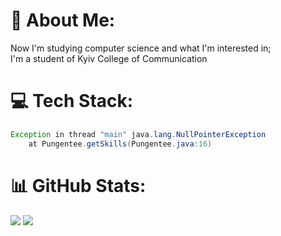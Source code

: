 # 💫 About Me:
Now I'm studying computer science and what I'm interested in; <br>I'm a student of Kyiv College of Communication


# 💻 Tech Stack:
```java
Exception in thread "main" java.lang.NullPointerException
    at Pungentee.getSkills(Pungentee.java:16)
```


# 📊 GitHub Stats:
![](https://github-readme-stats.vercel.app/api?username=pungentee&theme=dark&hide_border=true&include_all_commits=false&count_private=false)
![](https://github-readme-stats.vercel.app/api/top-langs/?username=pungentee&theme=dark&hide_border=true&include_all_commits=false&count_private=false&layout=compact)

